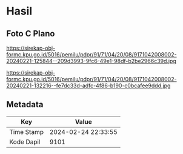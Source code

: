 # Hasil

## Foto C Plano

https://sirekap-obj-formc.kpu.go.id/5016/pemilu/pdpr/91/71/04/20/08/9171042008002-20240221-125844--209d3993-9fc6-49e1-98df-b2be2966c39d.jpg

https://sirekap-obj-formc.kpu.go.id/5016/pemilu/pdpr/91/71/04/20/08/9171042008002-20240221-132216--fe7dc33d-adfc-4f86-b190-c0bcafee9ddd.jpg


## Metadata

| Key        | Value               |
| ---------- | ------------------- |
| Time Stamp | 2024-02-24 22:33:55 |
| Kode Dapil | 9101                |




